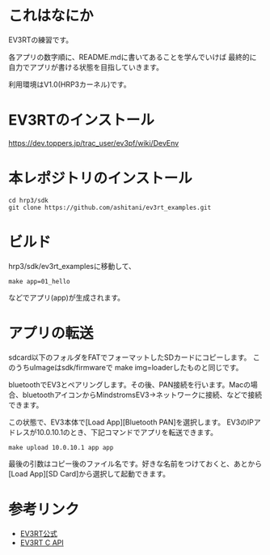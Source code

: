 # これはなにか

EV3RTの練習です。

各アプリの数字順に、README.mdに書いてあることを学んでいけば
最終的に自力でアプリが書ける状態を目指していきます。

利用環境はV1.0(HRP3カーネル)です。

# EV3RTのインストール

https://dev.toppers.jp/trac_user/ev3pf/wiki/DevEnv

# 本レポジトリのインストール

```
cd hrp3/sdk
git clone https://github.com/ashitani/ev3rt_examples.git
```

# ビルド

hrp3/sdk/ev3rt_examplesに移動して、

```
make app=01_hello
```
などでアプリ(app)が生成されます。

# アプリの転送

sdcard以下のフォルダをFATでフォーマットしたSDカードにコピーします。
このうちuImageはsdk/firmwareで make img=loaderしたものと同じです。

bluetoothでEV3とペアリングします。その後、PAN接続を行います。Macの場合、bluetoothアイコンからMindstromsEV3->ネットワークに接続、などで接続できます。

この状態で、EV3本体で[Load App][Bluetooth PAN]を選択します。
EV3のIPアドレスが10.0.10.1のとき、下記コマンドでアプリを転送できます。

```
make upload 10.0.10.1 app app
```

最後の引数はコピー後のファイル名です。好きな名前をつけておくと、あとから
[Load App][SD Card]から選択して起動できます。

# 参考リンク

- [EV3RT公式](https://dev.toppers.jp/trac_user/ev3pf/wiki/WhatsEV3RT)
- [EV3RT C API](https://www.toppers.jp/ev3pf/EV3RT_C_API_Reference/index.html)
